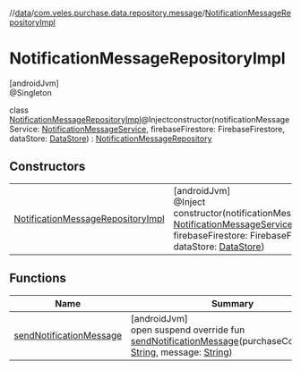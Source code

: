 //[data](../../../index.md)/[com.veles.purchase.data.repository.message](../index.md)/[NotificationMessageRepositoryImpl](index.md)

# NotificationMessageRepositoryImpl

[androidJvm]\
@Singleton

class [NotificationMessageRepositoryImpl](index.md)@Injectconstructor(notificationMessageService: [NotificationMessageService](../../com.veles.purchase.data.networking.service.message/-notification-message-service/index.md), firebaseFirestore: FirebaseFirestore, dataStore: [DataStore](../../com.veles.purchase.data.local.data/-data-store/index.md)) : [NotificationMessageRepository](../../../../domain/domain/com.veles.purchase.domain.repository.message/-notification-message-repository/index.md)

## Constructors

| | |
|---|---|
| [NotificationMessageRepositoryImpl](-notification-message-repository-impl.md) | [androidJvm]<br>@Inject<br>constructor(notificationMessageService: [NotificationMessageService](../../com.veles.purchase.data.networking.service.message/-notification-message-service/index.md), firebaseFirestore: FirebaseFirestore, dataStore: [DataStore](../../com.veles.purchase.data.local.data/-data-store/index.md)) |

## Functions

| Name | Summary |
|---|---|
| [sendNotificationMessage](send-notification-message.md) | [androidJvm]<br>open suspend override fun [sendNotificationMessage](send-notification-message.md)(purchaseCollectionId: [String](https://kotlinlang.org/api/latest/jvm/stdlib/kotlin/-string/index.html), message: [String](https://kotlinlang.org/api/latest/jvm/stdlib/kotlin/-string/index.html)) |
